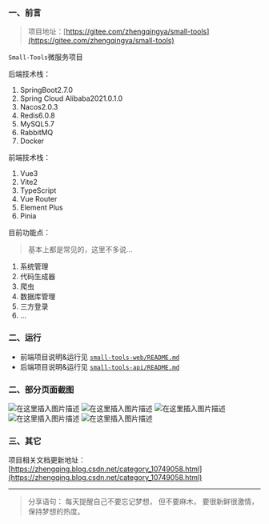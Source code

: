 ### 一、前言

> 项目地址：[https://gitee.com/zhengqingya/small-tools](https://gitee.com/zhengqingya/small-tools)

`Small-Tools`微服务项目

后端技术栈：

1. SpringBoot2.7.0
2. Spring Cloud Alibaba2021.0.1.0
3. Nacos2.0.3
4. Redis6.0.8
5. MySQL5.7
6. RabbitMQ
7. Docker

前端技术栈：

1. Vue3
2. Vite2
3. TypeScript
4. Vue Router
5. Element Plus
6. Pinia

目前功能点：

> 基本上都是常见的，这里不多说...

1. 系统管理
2. 代码生成器
3. 爬虫
4. 数据库管理
5. 三方登录
6. ...

### 二、运行

- 前端项目说明&运行见 [`small-tools-web/README.md`](small-tools-web/README.md)
- 后端项目说明&运行见 [`small-tools-api/README.md`](small-tools-api/README.md)

### 二、部分页面截图

![在这里插入图片描述](https://img-blog.csdnimg.cn/20210118205710897.png?x-oss-process=image/watermark,type_ZmFuZ3poZW5naGVpdGk,shadow_10,text_aHR0cHM6Ly9ibG9nLmNzZG4ubmV0L3FxXzM4MjI1NTU4,size_16,color_FFFFFF,t_70)
![在这里插入图片描述](https://img-blog.csdnimg.cn/20210118210114938.png?x-oss-process=image/watermark,type_ZmFuZ3poZW5naGVpdGk,shadow_10,text_aHR0cHM6Ly9ibG9nLmNzZG4ubmV0L3FxXzM4MjI1NTU4,size_16,color_FFFFFF,t_70)
![在这里插入图片描述](https://img-blog.csdnimg.cn/20210118210203598.png?x-oss-process=image/watermark,type_ZmFuZ3poZW5naGVpdGk,shadow_10,text_aHR0cHM6Ly9ibG9nLmNzZG4ubmV0L3FxXzM4MjI1NTU4,size_16,color_FFFFFF,t_70)
![在这里插入图片描述](https://img-blog.csdnimg.cn/20210118210229204.png?x-oss-process=image/watermark,type_ZmFuZ3poZW5naGVpdGk,shadow_10,text_aHR0cHM6Ly9ibG9nLmNzZG4ubmV0L3FxXzM4MjI1NTU4,size_16,color_FFFFFF,t_70)
![在这里插入图片描述](https://img-blog.csdnimg.cn/20210118210254610.png?x-oss-process=image/watermark,type_ZmFuZ3poZW5naGVpdGk,shadow_10,text_aHR0cHM6Ly9ibG9nLmNzZG4ubmV0L3FxXzM4MjI1NTU4,size_16,color_FFFFFF,t_70)

### 三、其它

项目相关文档更新地址：[https://zhengqing.blog.csdn.net/category_10749058.html](https://zhengqing.blog.csdn.net/category_10749058.html)

---

> 分享语句：
> 每天提醒自己不要忘记梦想，
> 但不要麻木，
> 要很新鲜很激情，
> 保持梦想的热度。
